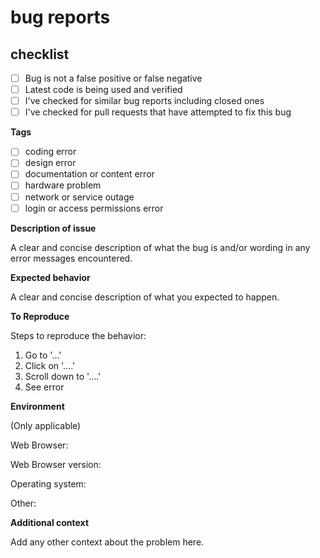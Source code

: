 # bug reports

## checklist

- [ ] Bug is not a false positive or false negative
- [ ] Latest code is being used and verified
- [ ] I've checked for similar bug reports including closed ones
- [ ] I've checked for pull requests that have attempted to fix this bug

__Tags__

- [ ] coding error
- [ ] design error
- [ ] documentation or content error
- [ ] hardware problem
- [ ] network or service outage
- [ ] login or access permissions error

__Description of issue__

A clear and concise description of what the bug is and/or wording in any error messages encountered.

__Expected behavior__

A clear and concise description of what you expected to happen.

__To Reproduce__

Steps to reproduce the behavior:
1. Go to '...'
2. Click on '....'
3. Scroll down to '....'
4. See error

__Environment__

(Only applicable)

Web Browser:

Web Browser version:

Operating system: 

Other:

__Additional context__

Add any other context about the problem here.
